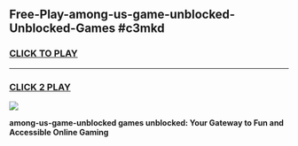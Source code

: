 
## Free-Play-among-us-game-unblocked-Unblocked-Games #c3mkd
<h3>
<a href="https://news.freeplayer.one?title=among-us-game-unblocked&ref=8M">CLICK TO PLAY</a></h3>
<hr>

<h3>
<a href="https://news.freeplayer.one?title=among-us-game-unblocked&ref=8M">CLICK 2 PLAY</a>
  
</h3>

<a href="https://news.freeplayer.one?title=among-us-game-unblocked&ref=8M"><img src="https://clearcache.store/games.png"></a>


**among-us-game-unblocked games unblocked: Your Gateway to Fun and Accessible Online Gaming**
